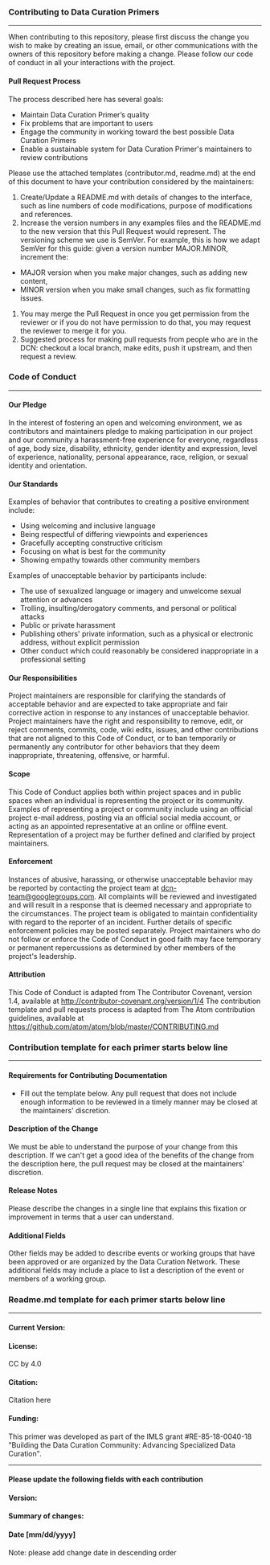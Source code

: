 ### Contributing to Data Curation Primers
_________
When contributing to this repository, please first discuss the change you wish to make by creating an issue, email, or other communications with the owners of this repository before making a change.
Please follow our code of conduct in all your interactions with the project.
#### Pull Request Process

The process described here has several goals:
- Maintain Data Curation Primer’s quality
- Fix problems that are important to users
- Engage the community in working toward the best possible Data Curation Primers
- Enable a sustainable system for Data Curation Primer's maintainers to review contributions

Please use the attached templates (contributor.md, readme.md) at the end of this document to have your contribution considered by the maintainers:
1. Create/Update a README.md with details of changes to the interface, such as  line numbers of code modifications, purpose of modifications and references.
1. Increase the version numbers in any examples files and the README.md to the new version that this Pull Request would represent. The versioning scheme we use is SemVer. For example, this is how we adapt SemVer for this guide: given a version number MAJOR.MINOR, increment the:
  + MAJOR version when you make major changes, such as adding new content,
  + MINOR version when you make small changes, such as fix formatting issues.
1. You may merge the Pull Request in once you get permission from the reviewer or if you do not have permission to do that, you may request the reviewer to merge it for you.
1. Suggested process for making pull requests from people who are in the DCN: checkout a local branch, make edits, push it upstream, and then request a review.

### Code of Conduct
_____
#### Our Pledge
In the interest of fostering an open and welcoming environment, we as contributors and maintainers pledge to making participation in our project and our community a harassment-free experience for everyone, regardless of age, body size, disability, ethnicity, gender identity and expression, level of experience, nationality, personal appearance, race, religion, or sexual identity and orientation.
#### Our Standards
Examples of behavior that contributes to creating a positive environment include:
- Using welcoming and inclusive language
- Being respectful of differing viewpoints and experiences
- Gracefully accepting constructive criticism
- Focusing on what is best for the community
- Showing empathy towards other community members

Examples of unacceptable behavior by participants include:
- The use of sexualized language or imagery and unwelcome sexual attention or advances
- Trolling, insulting/derogatory comments, and personal or political attacks
- Public or private harassment
- Publishing others' private information, such as a physical or electronic address, without explicit permission
- Other conduct which could reasonably be considered inappropriate in a professional setting

#### Our Responsibilities
Project maintainers are responsible for clarifying the standards of acceptable behavior and are expected to take appropriate and fair corrective action in response to any instances of unacceptable behavior.
Project maintainers have the right and responsibility to remove, edit, or reject comments, commits, code, wiki edits, issues, and other contributions that are not aligned to this Code of Conduct, or to ban temporarily or permanently any contributor for other behaviors that they deem inappropriate, threatening, offensive, or harmful.
#### Scope
This Code of Conduct applies both within project spaces and in public spaces when an individual is representing the project or its community. Examples of representing a project or community include using an official project e-mail address, posting via an official social media account, or acting as an appointed representative at an online or offline event. Representation of a project may be further defined and clarified by project maintainers.
#### Enforcement
Instances of abusive, harassing, or otherwise unacceptable behavior may be reported by contacting the project team at dcn-team@googlegroups.com. All complaints will be reviewed and investigated and will result in a response that is deemed necessary and appropriate to the circumstances. The project team is obligated to maintain confidentiality with regard to the reporter of an incident. Further details of specific enforcement policies may be posted separately.
Project maintainers who do not follow or enforce the Code of Conduct in good faith may face temporary or permanent repercussions as determined by other members of the project's leadership.
#### Attribution
This Code of Conduct is adapted from The Contributor Covenant, version 1.4, available at http://contributor-covenant.org/version/1/4
The contribution template and pull requests process is adapted from The Atom contribution guidelines, available at https://github.com/atom/atom/blob/master/CONTRIBUTING.md


### Contribution template for each primer starts below line
________________
#### Requirements for Contributing Documentation

* Fill out the template below. Any pull request that does not include enough information to be reviewed in a timely manner may be closed at the maintainers' discretion.

#### Description of the Change

We must be able to understand the purpose of your change from this description. If we can't get a good idea of the benefits of the change from the description here, the pull request may be closed at the maintainers' discretion.

#### Release Notes

Please describe the changes in a single line that explains this fixation or improvement in terms that a user can understand.

#### Additional Fields

Other fields may be added to describe events or working groups that have been approved or are organized by the Data Curation Network. These additional fields may include a place to list a description of the event or members of a working group.


### Readme.md template for each primer starts below line
---

#### Current Version:

#### License:



CC by 4.0


#### Citation:


Citation here


#### Funding:


This primer was developed as part of the IMLS grant #RE-85-18-0040-18 "Building the Data Curation Community: Advancing Specialized Data Curation".


_____________

#### Please update the following fields with each contribution


#### Version:


#### Summary of changes:


#### Date [mm/dd/yyyy]

Note: please add change date in descending order
